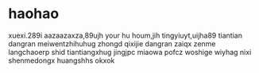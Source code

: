 # haohao
xuexi.289i
aazaazaxza,89ujh
your hu houm,jih
tingyiuyt,uijha89
tiantian
dangran
meiwentzhihuhug
zhongd
qixijie
dangran
zaiqx
zenme
langchaoerp
shid
tiantiangxhug
jingjpc
miaowa
pofcz
woshige
wiyhag
nixi
shenmedongx
huangshhs
okxok
